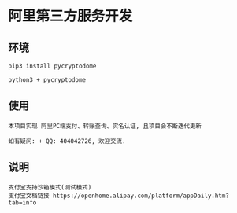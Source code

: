 # 阿里第三方服务开发
## 环境
```
pip3 install pycryptodome  

python3 + pycryptodome
```
## 使用
```
本项目实现 阿里PC端支付、转账查询、实名认证, 且项目会不断迭代更新

如有疑问: + QQ: 404042726, 欢迎交流.
```
## 说明
```
支付宝支持沙箱模式(测试模式)
支付宝文档链接 https://openhome.alipay.com/platform/appDaily.htm?tab=info
```


